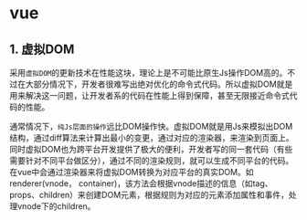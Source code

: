# vue

## 1. 虚拟DOM

采用`虚拟DOM`的更新技术在性能这块，理论上是不可能比原生Js操作DOM高的。不过在大部分情况下，开发者很难写出绝对优化的命令式代码。所以虚拟DOM就是用来解决这一问题，让开发者系的代码在性能上得到保障，甚至无限接近命令式代码的性能。

通常情况下，`纯Js层面的操作`远比DOM操作快。虚拟DOM就是用Js来模拟出DOM结构，通过diff算法来计算出最小的变更，通过对应的渲染器，来渲染到页面上。
同时虚拟DOM也为跨平台开发提供了极大的便利，开发者写的同一套代码（有些需要针对不同平台做区分），通过不同的渲染规则，就可以生成不同平台的代码。
在vue中会通过渲染器来将虚拟DOM转换为对应平台的真实DOM。如renderer(vnode， container)，该方法会根据vnode描述的信息（如tag、props、children）来创建DOM元素，根据规则为对应的元素添加属性和事件，处理vnode下的children。